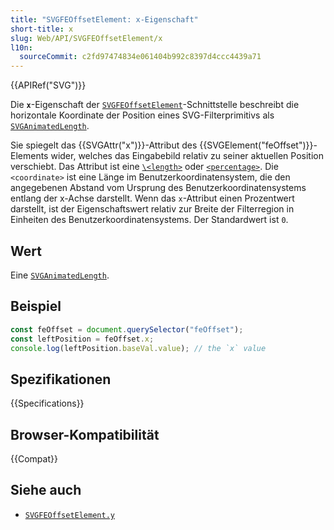 ```yaml
---
title: "SVGFEOffsetElement: x-Eigenschaft"
short-title: x
slug: Web/API/SVGFEOffsetElement/x
l10n:
  sourceCommit: c2fd97474834e061404b992c8397d4ccc4439a71
---
```


{{APIRef("SVG")}}

Die **`x`**-Eigenschaft der [`SVGFEOffsetElement`](/de/docs/Web/API/SVGFEOffsetElement)-Schnittstelle beschreibt die horizontale Koordinate der Position eines SVG-Filterprimitivs als [`SVGAnimatedLength`](/de/docs/Web/API/SVGAnimatedLength).

Sie spiegelt das {{SVGAttr("x")}}-Attribut des {{SVGElement("feOffset")}}-Elements wider, welches das Eingabebild relativ zu seiner aktuellen Position verschiebt. Das Attribut ist eine [`\<length>`](/de/docs/Web/SVG/Guides/Content_type#length) oder [`<percentage>`](/de/docs/Web/SVG/Guides/Content_type#percentage). Die `<coordinate>` ist eine Länge im Benutzerkoordinatensystem, die den angegebenen Abstand vom Ursprung des Benutzerkoordinatensystems entlang der x-Achse darstellt. Wenn das `x`-Attribut einen Prozentwert darstellt, ist der Eigenschaftswert relativ zur Breite der Filterregion in Einheiten des Benutzerkoordinatensystems. Der Standardwert ist `0`.

## Wert

Eine [`SVGAnimatedLength`](/de/docs/Web/API/SVGAnimatedLength).

## Beispiel

```js
const feOffset = document.querySelector("feOffset");
const leftPosition = feOffset.x;
console.log(leftPosition.baseVal.value); // the `x` value
```

## Spezifikationen

{{Specifications}}

## Browser-Kompatibilität

{{Compat}}

## Siehe auch

- [`SVGFEOffsetElement.y`](/de/docs/Web/API/SVGFEOffsetElement/y)
